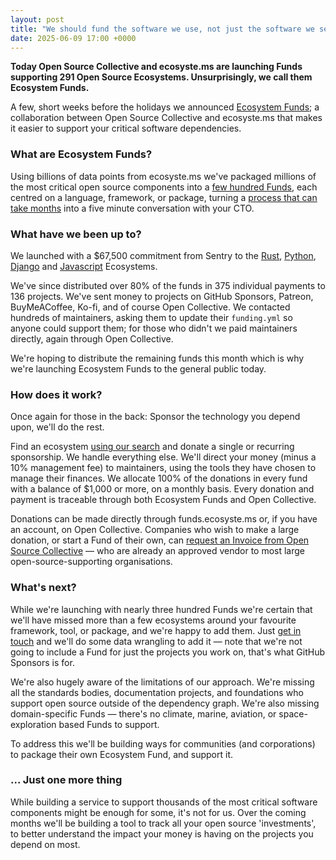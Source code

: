 ```yaml
---
layout: post
title: "We should fund the software we use, not just the software we see"
date: 2025-06-09 17:00 +0000
---
```


__Today Open Source Collective and ecosyste.ms are launching Funds supporting 291 Open Source Ecosystems. Unsurprisingly, we call them Ecosystem Funds.__

A few, short weeks before the holidays we announced [Ecosystem Funds](https://opencollective.com/opensource/updates/ecosystem-funds-curated-support-for-your-critical-software-dependencies); a collaboration between Open Source Collective and ecosyste.ms that makes it easier to support your critical software dependencies. 

### What are Ecosystem Funds?

Using billions of data points from ecosyste.ms we've packaged millions of the most critical open source components into a [few hundred Funds](https://funds.ecosyste.ms/funds/all), each centred on a language, framework, or package, turning a [process that can take months](https://opensource.microsoft.com/blog/2024/06/27/5-things-we-learned-from-sponsoring-a-sampling-of-our-open-source-dependencies/) into a five minute conversation with your CTO.

### What have we been up to?

We launched with a $67,500 commitment from Sentry to the [Rust](https://funds.ecosyste.ms/funds/rust), [Python](https://funds.ecosyste.ms/funds/python), [Django](https://funds.ecosyste.ms/funds/django) and [Javascript](https://funds.ecosyste.ms/funds/javascript) Ecosystems. 

We've since distributed over 80% of the funds in 375 individual payments to 136 projects. We've sent money to projects on GitHub Sponsors, Patreon, BuyMeACoffee, Ko-fi, and of course Open Collective. We contacted hundreds of maintainers, asking them to update their `funding.yml` so anyone could support them; for those who didn't we paid maintainers directly, again through Open Collective.

We're hoping to distribute the remaining funds this month which is why we're launching Ecosystem Funds to the general public today. 

### How does it work?

Once again for those in the back: Sponsor the technology you depend upon, we'll do the rest. 

Find an ecosystem [using our search](https://funds.ecosyste.ms/funds/all) and donate a single or recurring sponsorship. We handle everything else. We'll direct your money (minus a 10% management fee) to maintainers, using the tools they have chosen to manage their finances. We allocate 100% of the donations in every fund with a balance of $1,000 or more, on a monthly basis. Every donation and payment is traceable through both Ecosystem Funds and Open Collective. 

Donations can be made directly through funds.ecosyste.ms or, if you have an account, on Open Collective. Companies who wish to make a large donation, or start a Fund of their own, can [request an Invoice from Open Source Collective](mailto:hello@oscollective.org) — who are already an approved vendor to most large open-source-supporting organisations. 

### What's next?

While we're launching with nearly three hundred Funds we're certain that we'll have missed more than a few ecosystems around your favourite framework, tool, or package, and we're happy to add them. Just [get in touch](mailto:funds@ecosyste.ms) and we'll do some data wrangling to add it — note that we're not going to include a Fund for just the projects you work on, that's what GitHub Sponsors is for. 

We're also hugely aware of the limitations of our approach. We're missing all the standards bodies, documentation projects, and foundations who support open source outside of the dependency graph. We're also missing domain-specific Funds — there's no climate, marine, aviation, or space-exploration based Funds to support. 

To address this we'll be building ways for communities (and corporations) to package their own Ecosystem Fund, and support it. 

### ... Just one more thing

While building a service to support thousands of the most critical software components might be enough for some, it's not for us. Over the coming months we'll be building a tool to track all your open source 'investments', to better understand the impact your money is having on the projects you depend on most. 

